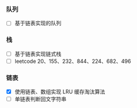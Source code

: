  ### 队列
 - [ ] 基于链表实现的队列
 
 ### 栈
 - [ ] 基于链表实现链式栈
 - [ ] leetcode 20、155、232、844、224、682、496

 ### 链表
 - [x]  使用链表、数组实现 LRU 缓存淘汰算法  
 - [ ]  单链表判断回文字符串